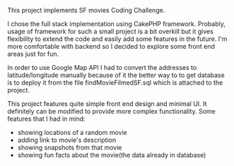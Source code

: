 This project implements SF movies Coding Challenge.

I chose the full stack implementation using CakePHP framework.
Probably, usage of framework for such a small project is a bit overkill 
but it gives flexibility to extend the code and easily add some features 
in the future. I'm more comfortable with backend so I decided to explore some
front end areas just for fun.

In order to use Google Map API I had to convert the addresses to latitude/longitude
manually because of it the better way to to get database is to deploy it from 
the file findMovieFilmedSF.sql which is attached to the project.

This project features quite simple front end design and minimal UI. It definitely
can be modified to provide more complex functionality. 
Some features that I had in mind:

* showing locations of a random movie
* adding link to movie's description
* showing snapshots from that movie
* showing fun facts about the movie(the data already in database)  